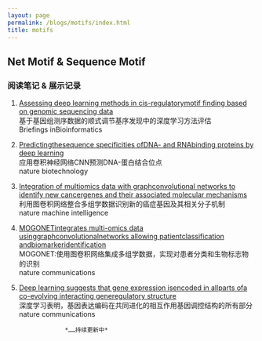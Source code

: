 ```yaml
---
layout: page
permalink: /blogs/motifs/index.html
title: motifs
---
```


## Net Motif & Sequence Motif

### 阅读笔记 & 展示记录

1. [Assessing deep learning methods in cis-regulatorymotif finding based on genomic sequencing data](https://Lilian-tju.github.io/blogs/reports/20211118-基于基因组测序数据的顺式调节基序发现中的深度学习方法评估.pdf)<br>
基于基因组测序数据的顺式调节基序发现中的深度学习方法评估<br>Briefings inBioinformatics
2. [Predictingthesequence specificities ofDNA- and RNAbinding proteins by deep learning](https://Lilian-tju.github.io/blogs/reports/20211125-应用卷积神经网络CNN预测DNA-蛋白结合位点_20230815142800.pdf)<br>应用卷积神经网络CNN预测DNA-蛋白结合位点<br>nature biotechnology
3. [Integration of multiomics data with graphconvolutional networks to identify new cancergenes and their associated molecular mechanisms](https://Lilian-tju.github.io/blogs/reports/20211209-利用图卷积网络整合多组学数据识别新的癌症基因及其相关分子机制.pdf)<br>利用图卷积网络整合多组学数据识别新的癌症基因及其相关分子机制<br>nature machine intelligence
4. [MOGONETintegrates multi-omics data usinggraphconvolutionalnetworks allowing patientclassification andbiomarkeridentification](https://Lilian-tju.github.io/blogs/reports/20211223-MOGONET.pdf)<br>MOGONET:使用图卷积网络集成多组学数据，实现对患者分类和生物标志物的识别<br>nature communications
5. [Deep learning suggests that gene expression isencoded in allparts ofa co-evolving interacting generegulatory structure](https://Lilian-tju.github.io/blogs/reports/20211118-基于基因组测序数据的顺式调节基序发现中的深度学习方法评估.pdf)<br>深度学习表明，基因表达编码在共同进化的相互作用基因调控结构的所有部分<br>nature communications


                    *……持续更新中*
